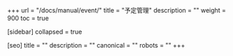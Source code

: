 +++
url = "/docs/manual/event/"
title = "予定管理"
description = ""
weight = 900
toc = true

[sidebar]
collapsed = true

[seo]
title = ""
description = ""
canonical = ""
robots = ""
+++

